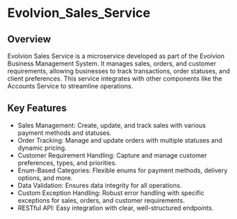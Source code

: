# Evolvion_Sales_Service

## Overview
Evolvion Sales Service is a microservice developed as part of the Evolvion Business Management System. It manages sales, orders, and customer requirements, allowing businesses to track transactions, order statuses, and client preferences. This service integrates with other components like the Accounts Service to streamline operations.

## Key Features
- Sales Management: Create, update, and track sales with various payment methods and statuses.
- Order Tracking: Manage and update orders with multiple statuses and dynamic pricing.
- Customer Requirement Handling: Capture and manage customer preferences, types, and priorities.
- Enum-Based Categories: Flexible enums for payment methods, delivery options, and more.
- Data Validation: Ensures data integrity for all operations.
- Custom Exception Handling: Robust error handling with specific exceptions for sales, orders, and customer requirements.
- RESTful API: Easy integration with clear, well-structured endpoints.
